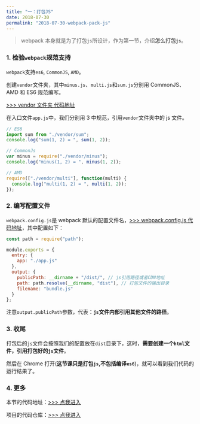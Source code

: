 ```yaml
---
title: "一：打包JS"
date: 2018-07-30
permalink: "2018-07-30-webpack-pack-js"
---
```


> webpack 本身就是为了打包`js`所设计，作为第一节，介绍**怎么打包`js`**。

### 1. 检验`webpack`规范支持

`webpack`支持`es6`, `CommonJS`, `AMD`。

创建`vendor`文件夹，其中`minus.js`、`multi.js`和`sum.js`分别用 CommonJS、AMD 和 ES6 规范编写。

[>>> vendor 文件夹 代码地址](https://github.com/starryrbs/webpack-demos/tree/master/demo01/vendor)

在入口文件`app.js`中，我们分别用 3 中规范，引用`vendor`文件夹中的 js 文件。

```javascript
// ES6
import sum from "./vendor/sum";
console.log("sum(1, 2) = ", sum(1, 2));

// CommonJs
var minus = require("./vendor/minus");
console.log("minus(1, 2) = ", minus(1, 2));

// AMD
require(["./vendor/multi"], function(multi) {
  console.log("multi(1, 2) = ", multi(1, 2));
});
```

### 2. 编写配置文件

`webpack.config.js`是 webpack 默认的配置文件名，[>>> webpack.config.js 代码地址](https://github.com/starryrbs/webpack-demos/blob/master/demo01/webpack.config.js)，其中配置如下：

```javascript
const path = require("path");

module.exports = {
  entry: {
    app: "./app.js"
  },
  output: {
    publicPath: __dirname + "/dist/", // js引用路径或者CDN地址
    path: path.resolve(__dirname, "dist"), // 打包文件的输出目录
    filename: "bundle.js"
  }
};
```

注意`output.publicPath`参数，代表：**`js`文件内部引用其他文件的路径**。

### 3. 收尾

打包后的`js`文件会按照我们的配置放在`dist`目录下，这时，**需要创建一个`html`文件，引用打包好的`js`文件**。

然后在 Chrome 打开(**这节课只是打包`js`,不包括编译`es6`**)，就可以看到我们代码的运行结果了。

### 4. 更多

本节的代码地址：[>>> 点我进入](https://github.com/starryrbs/webpack-demos/tree/master/demo01)

项目的代码仓库：[>>> 点我进入](https://github.com/starryrbs/webpack-demos)
